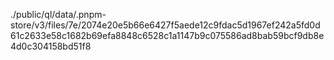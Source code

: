 ./public/ql/data/.pnpm-store/v3/files/7e/2074e20e5b66e6427f5aede12c9fdac5d1967ef242a5fd0d61c2633e58c1682b69efa8848c6528c1a1147b9c075586ad8bab59bcf9db8e4d0c304158bd51f8